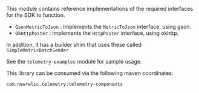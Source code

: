 This module contains reference implementations of the required interfaces for the SDK to function.

* `GsonMetricToJson` : Implements the `MetricToJson` interface, using gson.
* `OkHttpPoster` : Implements the `HttpPoster` interface, using okhttp.

In addition, it has a builder shim that uses these called `SimpleMetricBatchSender`

See the `telemetry-examples` module for sample usage.

This library can be consumed via the following maven coordinates:

`com.newrelic.telemetry:telemetry-components`
